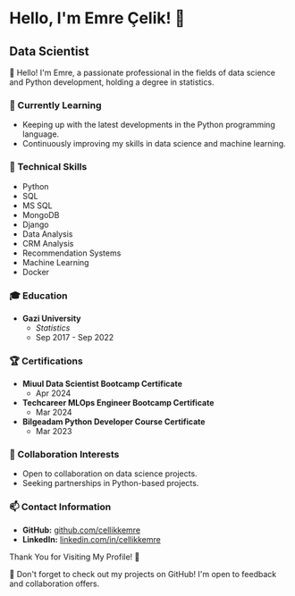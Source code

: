 # Hello, I'm Emre Çelik! 👋

## Data Scientist

🚀 Hello! I'm Emre, a passionate professional in the fields of data science and Python development, holding a degree in statistics.

### 🌱 Currently Learning
- Keeping up with the latest developments in the Python programming language.
- Continuously improving my skills in data science and machine learning.

### 🔧 Technical Skills
- Python
- SQL
- MS SQL
- MongoDB
- Django
- Data Analysis
- CRM Analysis
- Recommendation Systems
- Machine Learning
- Docker

### 🎓 Education
- **Gazi University**
  - *Statistics*
  - Sep 2017 - Sep 2022

### 🏆 Certifications
- **Miuul Data Scientist Bootcamp Certificate**
  - Apr 2024
- **Techcareer MLOps Engineer Bootcamp Certificate**
  - Mar 2024
- **Bilgeadam Python Developer Course Certificate**
  - Mar 2023

### 🤝 Collaboration Interests
- Open to collaboration on data science projects.
- Seeking partnerships in Python-based projects.

### 📫 Contact Information
- **GitHub:** [github.com/cellikkemre](https://github.com/cellikkemre)
- **LinkedIn:** [linkedin.com/in/cellikkemre](https://www.linkedin.com/in/cellikkemre/)

Thank You for Visiting My Profile! 🙏

👀 Don't forget to check out my projects on GitHub! I'm open to feedback and collaboration offers.


